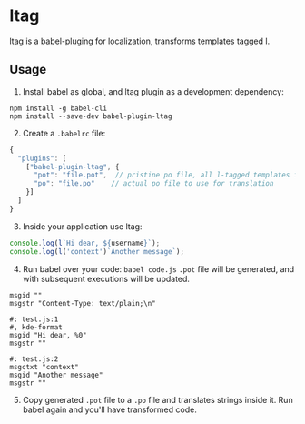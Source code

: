 # ltag
ltag is a babel-pluging for localization, transforms templates tagged l.

## Usage
1. Install babel as global, and ltag plugin as a development dependency:
```
npm install -g babel-cli
npm install --save-dev babel-plugin-ltag
```

2. Create a `.babelrc` file:
```javascript
{
  "plugins": [
    ["babel-plugin-ltag", {
      "pot": "file.pot",  // pristine po file, all l-tagged templates inside source are written here
      "po": "file.po"    // actual po file to use for translation
    }]
  ]
}
```

3. Inside your application use ltag:
```javascript
console.log(l`Hi dear, ${username}`);
console.log(l('context')`Another message`);
```

4. Run babel over your code:
  ```babel code.js```
  `.pot` file will be generated, and with subsequent executions will be updated.
```po
msgid ""
msgstr "Content-Type: text/plain;\n"

#: test.js:1
#, kde-format
msgid "Hi dear, %0"
msgstr ""

#: test.js:2
msgctxt "context"
msgid "Another message"
msgstr ""
```

5. Copy generated `.pot` file to a `.po` file and translates strings inside it. Run babel again and you'll have transformed code.
